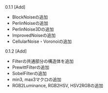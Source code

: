 0.1.1
[Add]
- BlockNoiseの追加
- PerlinNoiseの追加
- PerlinNoise3Dの追加
- ImprovedNoiseの追加
- CellularNoise・Voronoiの追加

0.1.2
[Add]
- Filterの共通部分の構造体を追加
- PrewittFilterの追加
- SobelFilterの追加
- min3, max3マクロの追加
- RGB2Luminance, RGB2HSV, HSV2RGBの追加